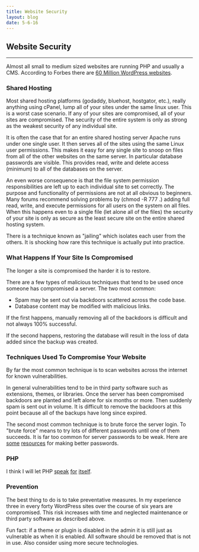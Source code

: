 ```yaml
---
title: Website Security
layout: blog
date: 5-6-16
---
```

## Website Security
------

Almost all small to medium sized websites are running PHP and usually a CMS. According to Forbes there are [60 Million WordPress websites](http://www.forbes.com/sites/jjcolao/2012/09/05/the-internets-mother-tongue/).

### Shared Hosting

Most shared hosting platforms (godaddy, bluehost, hostgator, etc.), really anything using cPanel, lump all of your sites under the same linux user. This is a worst case scenario. If any of your sites are compromised, all of your sites are compromised. The security of the entire system is only as strong as the weakest security of any individual site.

It is often the case that for an entire shared hosting server Apache runs under one single user. It then serves all of the sites using the same Linux user permissions. This makes it easy for any single site to snoop on files from all of the other websites on the same server. In particular database passwords are visible. This provides read, write and delete access (minimum) to all of the databases on the server.

An even worse consequence is that the file system permission responsibilities are left up to each individual site to set correctly. The purpose and functionality of permissions are not at all obvious to beginners. Many forums recommend solving problems by (chmod -R 777 .) adding full read, write, and execute permissions for all users on the system on all files. When this happens even to a single file (let alone all of the files) the security of your site is only as secure as the least secure site on the entire shared hosting system.

There is a technique known as "jailing" which isolates each user from the others. It is shocking how rare this technique is actually put into practice.

### What Happens If Your Site Is Compromised

The longer a site is compromised the harder it is to restore.

There are a few types of malicious techniques that tend to be used once someone has compromised a server. The two most common:

* Spam may be sent out via backdoors scattered across the code base.
* Database content may be modified with malicious links.

If the first happens, manually removing all of the backdoors is difficult and not always 100% successful.

If the second happens, restoring the database will result in the loss of data added since the backup was created.

### Techniques Used To Compromise Your Website

By far the most common technique is to scan websites across the internet for known vulnerabilities.

In general vulnerabilities tend to be in third party software such as extensions, themes, or libraries. Once the server has been compromised backdoors are planted and left alone for six months or more. Then suddenly spam is sent out in volume. It is difficult to remove the backdoors at this point because all of the backups have long since expired.

The second most common technique is to brute force the server login. To "brute force" means to try lots of different passwords until one of them succeeds. It is far too common for server passwords to be weak. Here are [some](https://xkcd.com/936/) [resources](http://blog.codinghorror.com/your-password-is-too-damn-short/) for making better passwords.

### PHP

I think I will let PHP [speak](https://phpmanualmasterpieces.tumblr.com/) [for](http://hexatlas.com/entries/6) [itself](https://en.wikiquote.org/wiki/Rasmus_Lerdorf).

### Prevention

The best thing to do is to take preventative measures. In my experience three in every forty WordPress sites over the course of six years are compromised. This risk increases with time and neglected maintenance or third party software as described above.

Fun fact: if a theme or plugin is disabled in the admin it is still just as vulnerable as when it is enabled. All software should be removed that is not in use. Also consider using more secure technologies.
